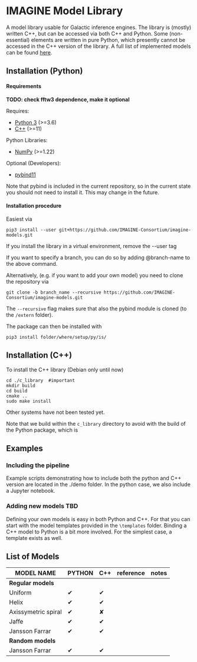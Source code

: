 # IMAGINE Model Library

A model library usable for Galactic inference engines. 
The library is (mostly) written C++, but can be accessed via both C++ and Python.
Some (non-essential) elements are written in pure Python, which presently cannot be accessed in the C++ version of the library.
A full list of implemented models can be found [here](#list-of-models).

## Installation (Python)

#### Requirements

**TODO: check fftw3 dependence, make it optional** 

Requires:

- [Python 3](https://www.python.org/) (>=3.6)
- [C++](https://www.python.org/) (>=11)

Python Libraries:

- [NumPy](https://numpy.org/) (>=1.22)

Optional (Developers):

- [pybind11](https://pybind11.readthedocs.io/en/stable/installing.html)

Note that pybind is included in the current repository, so in the current state you should not need to install it.
This may change in the future.  


#### Installation procedure

Easiest via

    pip3 install --user git+https://github.com/IMAGINE-Consortium/imagine-models.git

If you install the library in a virtual environment, remove the --user tag


If you want to specify a branch, you can do so by adding @branch-name to the above command.

Alternatively, (e.g. if you want to add your own model) you need to clone the repository via

    git clone -b branch_name --recursive https://github.com/IMAGINE-Consortium/imagine-models.git

The `--recursive` flag makes sure that also the pybind module is cloned (to the `/extern` folder).

The package can then be installed with

    pip3 install folder/where/setup/py/is/


## Installation (C++)

To install the C++ library (Debian only until now)
 
```
cd ./c_library  #important
mkdir build
cd build 
cmake ..
sudo make install 
```

Other systems have not been tested yet.

Note that we build within the `c_library` directory to avoid with the build of the Python package, which is 

## Examples

### Including the pipeline

Example scripts demonstrating how to include both the python and C++ version are located in the ./demo folder. 
In the python case, we also include a Jupyter notebook. 
 
### Adding new models **TBD** 

Defining your own models is easy in both Python and C++. 
For that you can start with the model templates provided in the `\templates` folder. 
Binding a C++ model to Python is a bit more involved. For the simplest case, a template exists as well. 


## List of Models

| MODEL NAME  | PYTHON      | C++         | reference   | notes       |
| ----------- | ----------- | ----------- | ----------- | ----------- |
| **Regular models** |           |             |             |             |
| Uniform | &#x2714; | &#x2714; |             |             |
| Helix | &#x2714;| &#x2714; |             |             |
| Axissymetric spiral | &#x2714; | &#x2718; |              |             |
| Jaffe |&#x2714; | &#x2714;|             |             |
| Jansson Farrar | &#x2714;| &#x2714;|             |             |
| **Random models** |             |             |             |             |
| Jansson Farrar | &#x2714;|&#x2714; |             |             |